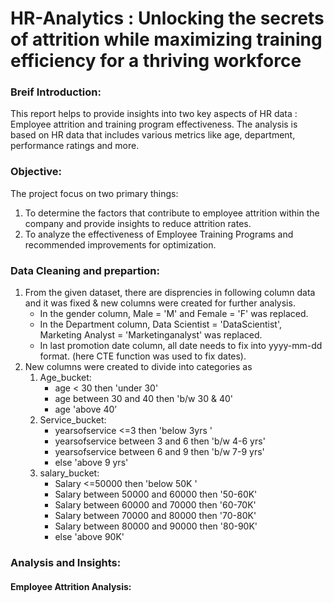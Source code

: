 # HR-Analytics : Unlocking the secrets of attrition while maximizing training efficiency for a thriving workforce

### Breif Introduction: 
This report helps to provide insights into two key aspects of HR data : Employee attrition and training program effectiveness. The analysis is based on HR data that includes various metrics like age, department, performance ratings and more.

### Objective: 
The project focus on two primary things:
1. To determine the factors that contribute to employee attrition within the company and provide insights to reduce attrition rates.
2. To analyze the effectiveness of Employee Training Programs and recommended improvements for optimization.

### Data Cleaning and prepartion:
1. From the given dataset, there are disprencies in following column data and it was fixed & new columns were created for further analysis.
      - In the gender column, Male = 'M' and Female = 'F' was replaced.
      - In the Department column, Data Scientist = 'DataScientist', Marketing Analyst = 'Marketinganalyst' was replaced.
      - In last promotion date column, all date needs to fix into yyyy-mm-dd format. (here CTE function was used to fix dates).
2. New columns were created to divide into categories as
   1. Age_bucket:
      - age < 30 then 'under 30'
      - age between 30 and 40 then 'b/w 30 & 40'
      - age  'above 40’
   2. Service_bucket:
      - yearsofservice <=3 then 'below 3yrs '
      - yearsofservice between 3 and 6 then 'b/w 4-6 yrs'
      - yearsofservice between 6 and 9 then 'b/w 7-9 yrs'
      - else 'above 9 yrs'
   3. salary_bucket:
      - Salary <=50000 then 'below 50K '
      - Salary between 50000 and 60000 then '50-60K'
      - Salary between 60000 and 70000 then '60-70K'
      - Salary between 70000 and 80000 then '70-80K'
      - Salary between 80000 and 90000 then '80-90K'
      - else 'above 90K'
             
### Analysis and Insights:

#### Employee Attrition Analysis:

